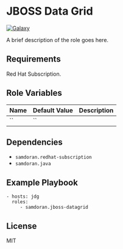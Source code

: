 JBOSS Data Grid
=========
[![Galaxy](https://img.shields.io/badge/galaxy-samdoran.jboss--datagrid-blue.svg?style=flat)](https://galaxy.ansible.com/samdoran/jboss-datagrid)

A brief description of the role goes here.

Requirements
------------

Red Hat Subscription.

Role Variables
--------------

| Name              | Default Value       | Description          |
|-------------------|---------------------|----------------------|
| `` | `` |  |

Dependencies
------------

- `samdoran.redhat-subscription`
- `samdoran.java`

Example Playbook
----------------

    - hosts: jdg
      roles:
         - samdoran.jboss-datagrid

License
-------

MIT
